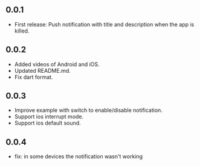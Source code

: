 ## 0.0.1

* First release: Push notification with title and description when the app is killed.

## 0.0.2

* Added videos of Android and iOS.
* Updated README.md.
* Fix dart format.

## 0.0.3

* Improve example with switch to enable/disable notification.
* Support ios interrupt mode.
* Support ios default sound.

## 0.0.4

* fix: in some devices the notification wasn't working